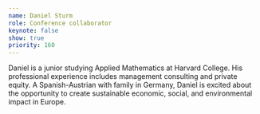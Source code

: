 ```yaml
---
name: Daniel Sturm
role: Conference collaborator
keynote: false
show: true
priority: 160
---
```


Daniel is a junior studying Applied Mathematics at Harvard College. His professional experience includes management consulting and private equity. A Spanish-Austrian with family in Germany, Daniel is excited about the opportunity to create sustainable economic, social, and environmental impact in Europe.
